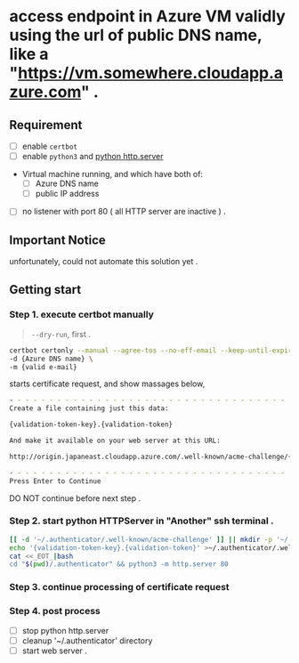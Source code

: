 # access endpoint in Azure VM validly using the url of public DNS name, like a "https://vm.somewhere.cloudapp.azure.com" .

## Requirement
- [ ] enable `certbot`
- [ ] enable `python3` and [python http.server](https://docs.python.org/3/library/http.server.html#http.server.SimpleHTTPRequestHandler)
- Virtual machine running, and which have both of:
  - [ ] Azure DNS name
  - [ ] public IP address
- [ ] no listener with port 80 ( all HTTP server are inactive ) .

## Important Notice
unfortunately, could not automate this solution yet .

## Getting start

### Step 1. execute certbot manually
> `--dry-run`, first .
```certbot.certonly.sh
certbot certonly --manual --agree-tos --no-eff-email --keep-until-expiring \
-d {Azure DNS name} \
-m {valid e-mail}
```
starts certificate request, and show massages below,
```certbot.prompt.sh
- - - - - - - - - - - - - - - - - - - - - - - - - - - - - - - - - - - - - - - -
Create a file containing just this data:

{validation-token-key}.{validation-token}

And make it available on your web server at this URL:

http://origin.japaneast.cloudapp.azure.com/.well-known/acme-challenge/{validation-token-key}

- - - - - - - - - - - - - - - - - - - - - - - - - - - - - - - - - - - - - - - -
Press Enter to Continue
```
DO NOT continue before next step .

### Step 2. start python HTTPServer in "Another" ssh terminal .
```python.http.server.sh
[[ -d '~/.authenticator/.well-known/acme-challenge' ]] || mkdir -p '~/.authenticator/.well-known/acme-challenge'
echo '{validation-token-key}.{validation-token}' >~/.authenticator/.well-known/acme-challenge/{validation-token-key} && \
cat <<_EOT_|bash
cd "$(pwd)/.authenticator" && python3 -m http.server 80
```

### Step 3. continue processing of certificate request

### Step 4. post process
- [ ] stop python http.server
- [ ] cleanup '~/.authenticator' directory
- [ ] start web server .

